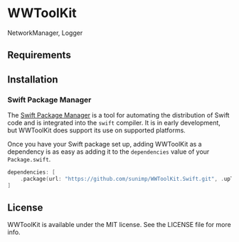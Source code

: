 # WWToolKit

NetworkManager, Logger

## Requirements

## Installation

### Swift Package Manager

The [Swift Package Manager](https://swift.org/package-manager/) is a tool for automating the distribution of Swift code
and is integrated into the `swift` compiler. It is in early development, but WWToolKit does support its use on
supported platforms.

Once you have your Swift package set up, adding WWToolKit as a dependency is as easy as adding it to
the `dependencies` value of your `Package.swift`.

```swift
dependencies: [
    .package(url: "https://github.com/sunimp/WWToolKit.Swift.git", .upToNextMajor(from: "2.1.1"))
]
```

## License

WWToolKit is available under the MIT license. See the LICENSE file for more info.
